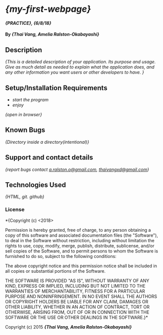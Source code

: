 # _{my-first-webpage}_

#### _{PRACTICE}, {6/8/18}_

#### By _**{Thai Vang, Amelia Ralston-Okabayashi}**_

## Description

_{This is a detailed description of your application. Its purpose and usage.  Give as much detail as needed to explain what the application does, and any other information you want users or other developers to have. }_

## Setup/Installation Requirements

* _start the program_
* _enjoy_


_{open in browser}_

## Known Bugs

_{Directory inside a directory(intentional)}_

## Support and contact details

_{report bugs contact a.ralston.o@gmail.com, thaivangxd@gmail.com}_

## Technologies Used

_{HTML, git. github}_

### License

*{Copyright (c) <2018> <MIT>

Permission is hereby granted, free of charge, to any person obtaining a copy
of this software and associated documentation files (the "Software"), to deal
in the Software without restriction, including without limitation the rights
to use, copy, modify, merge, publish, distribute, sublicense, and/or sell
copies of the Software, and to permit persons to whom the Software is
furnished to do so, subject to the following conditions:

The above copyright notice and this permission notice shall be included in all
copies or substantial portions of the Software.

THE SOFTWARE IS PROVIDED "AS IS", WITHOUT WARRANTY OF ANY KIND, EXPRESS OR
IMPLIED, INCLUDING BUT NOT LIMITED TO THE WARRANTIES OF MERCHANTABILITY,
FITNESS FOR A PARTICULAR PURPOSE AND NONINFRINGEMENT. IN NO EVENT SHALL THE
AUTHORS OR COPYRIGHT HOLDERS BE LIABLE FOR ANY CLAIM, DAMAGES OR OTHER
LIABILITY, WHETHER IN AN ACTION OF CONTRACT, TORT OR OTHERWISE, ARISING FROM,
OUT OF OR IN CONNECTION WITH THE SOFTWARE OR THE USE OR OTHER DEALINGS IN THE
SOFTWARE.}*

Copyright (c) 2015 **_{Thai Vang, Amelia Ralston-Okabayashi}_**
